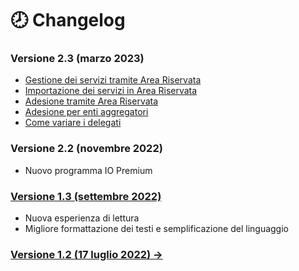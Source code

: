 # 🕗 Changelog

### Versione 2.3 (marzo 2023)

* [Gestione dei servizi tramite Area Riservata](funzionalita/pubblicare-un-servizio/creare-un-servizio.md#tramite-area-riservata)
* [Importazione dei servizi in Area Riservata](funzionalita/pubblicare-un-servizio/importare-servizi-nellarea-riservata.md)
* [Adesione tramite Area Riservata](setup-iniziale/adesione-tramite-larea-riservata.md)
* [Adesione per enti aggregatori](setup-iniziale/)
* [Come variare i delegati](risorse-utili/domande-frequenti.md#come-posso-variare-il-mio-referente-e-o-i-miei-delegati)

### Versione 2.2 (novembre 2022)

* Nuovo programma IO Premium

### [Versione 1.3 (settembre 2022)](https://docs.pagopa.it/io-guida-tecnica-1.3/)

* Nuova esperienza di lettura
* Migliore formattazione dei testi e semplificazione del linguaggio

### [Versione 1.2 (17 luglio 2022) ->](https://io.italia.it/assets/download/it/onboarding/220725\_guida\_tecnica\_all\_integrazione\_dei\_servizi\_in\_app\_io-v\_1.2.pdf)
